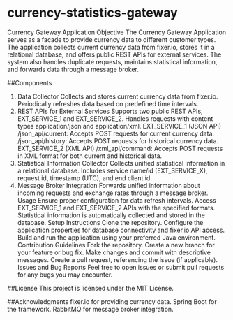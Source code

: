 # currency-statistics-gateway
Currency Gateway Application
Objective
The Currency Gateway Application serves as a facade to provide currency data to different customer types. The application collects current currency data from fixer.io, stores it in a relational database, and offers public REST APIs for external services. The system also handles duplicate requests, maintains statistical information, and forwards data through a message broker.

##Components
1. Data Collector
   Collects and stores current currency data from fixer.io.
   Periodically refreshes data based on predefined time intervals.
2. REST APIs for External Services
   Supports two public REST APIs, EXT_SERVICE_1 and EXT_SERVICE_2.
   Handles requests with content types application/json and application/xml.
   EXT_SERVICE_1 (JSON API)
   /json_api/current: Accepts POST requests for current currency data.
   /json_api/history: Accepts POST requests for historical currency data.
   EXT_SERVICE_2 (XML API)
   /xml_api/command: Accepts POST requests in XML format for both current and historical data.
3. Statistical Information Collector
   Collects unified statistical information in a relational database.
   Includes service name/id (EXT_SERVICE_X), request id, timestamp (UTC), and end client id.
4. Message Broker Integration
   Forwards unified information about incoming requests and exchange rates through a message broker.
   Usage
   Ensure proper configuration for data refresh intervals.
   Access EXT_SERVICE_1 and EXT_SERVICE_2 APIs with the specified formats.
   Statistical information is automatically collected and stored in the database.
   Setup Instructions
   Clone the repository.
   Configure the application properties for database connectivity and fixer.io API access.
   Build and run the application using your preferred Java environment.
   Contribution Guidelines
   Fork the repository.
   Create a new branch for your feature or bug fix.
   Make changes and commit with descriptive messages.
   Create a pull request, referencing the issue (if applicable).
   Issues and Bug Reports
   Feel free to open issues or submit pull requests for any bugs you may encounter.

##License
This project is licensed under the MIT License.

##Acknowledgments
fixer.io for providing currency data.
Spring Boot for the framework.
RabbitMQ for message broker integration.